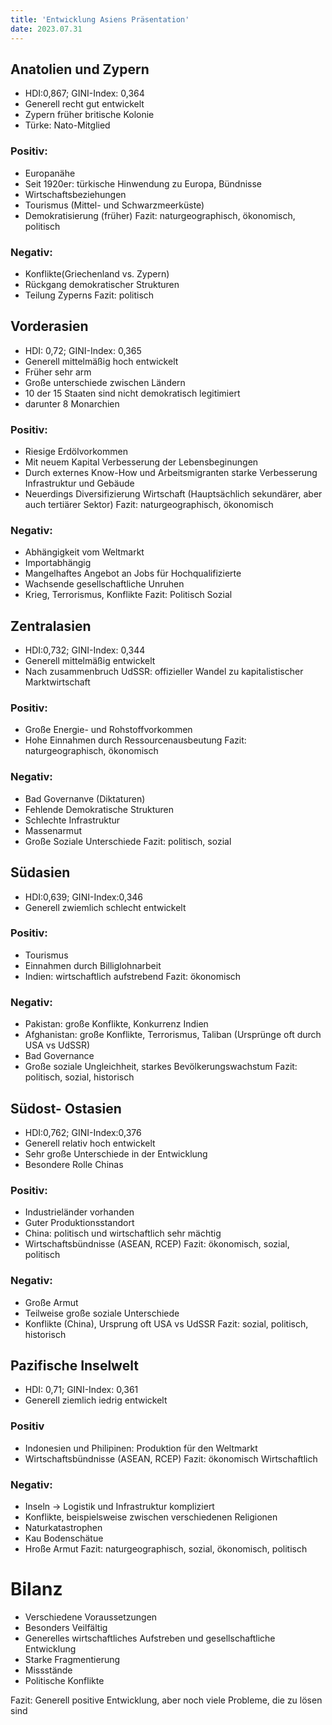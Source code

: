 ```yaml
---
title: 'Entwicklung Asiens Präsentation'
date: 2023.07.31
---
```

## Anatolien und Zypern

- HDI:0,867; GINI-Index: 0,364
- Generell recht gut entwickelt
- Zypern früher britische Kolonie
- Türke: Nato-Mitglied

### Positiv:
- Europanähe
- Seit 1920er: türkische Hinwendung zu Europa, Bündnisse
- Wirtschaftsbeziehungen
- Tourismus (Mittel- und Schwarzmeerküste)
- Demokratisierung (früher)
Fazit: naturgeographisch, ökonomisch, politisch

### Negativ:
- Konflikte(Griechenland vs. Zypern)
- Rückgang demokratischer Strukturen
- Teilung Zyperns
Fazit: politisch

## Vorderasien
- HDI: 0,72; GINI-Index: 0,365
- Generell mittelmäßig hoch entwickelt
- Früher sehr arm
- Große unterschiede zwischen Ländern
- 10 der 15 Staaten sind nicht demokratisch legitimiert
- darunter 8 Monarchien

### Positiv:
- Riesige Erdölvorkommen
- Mit neuem Kapital Verbesserung der Lebensbeginungen
- Durch externes Know-How und Arbeitsmigranten starke Verbesserung Infrastruktur und Gebäude
- Neuerdings Diversifizierung Wirtschaft (Hauptsächlich sekundärer, aber auch tertiärer Sektor)
Fazit: naturgeographisch, ökonomisch

### Negativ:
- Abhängigkeit vom Weltmarkt
- Importabhängig
- Mangelhaftes Angebot an Jobs für Hochqualifizierte
- Wachsende gesellschaftliche Unruhen
- Krieg, Terrorismus, Konflikte
Fazit: Politisch Sozial

## Zentralasien
- HDI:0,732; GINI-Index: 0,344
- Generell mittelmäßig entwickelt
- Nach zusammenbruch UdSSR: offizieller Wandel zu kapitalistischer Marktwirtschaft

### Positiv:
- Große Energie- und Rohstoffvorkommen
- Hohe Einnahmen durch Ressourcenausbeutung
Fazit: naturgeographisch, ökonomisch

### Negativ:
- Bad Governanve (Diktaturen)
- Fehlende Demokratische Strukturen
- Schlechte Infrastruktur
- Massenarmut
- Große Soziale Unterschiede
Fazit: politisch, sozial

## Südasien
- HDI:0,639; GINI-Index:0,346
- Generell zwiemlich schlecht entwickelt

### Positiv:
- Tourismus
- Einnahmen durch Billiglohnarbeit
- Indien: wirtschaftlich aufstrebend
Fazit: ökonomisch

### Negativ:
- Pakistan: große Konflikte, Konkurrenz Indien
- Afghanistan: große Konflikte, Terrorismus, Taliban (Ursprünge oft durch USA vs UdSSR)
- Bad Governance
- Große soziale Ungleichheit, starkes Bevölkerungswachstum
Fazit: politisch, sozial, historisch

## Südost- Ostasien
- HDI:0,762; GINI-Index:0,376
- Generell relativ hoch entwickelt
- Sehr große Unterschiede in der Entwicklung
- Besondere Rolle Chinas

### Positiv:
- Industrieländer vorhanden
- Guter Produktionsstandort
- China: politisch und wirtschaftlich sehr mächtig
- Wirtschaftsbündnisse (ASEAN, RCEP)
Fazit: ökonomisch, sozial, politisch

### Negativ:
- Große Armut
- Teilweise große soziale Unterschiede
- Konflikte (China), Ursprung oft USA vs UdSSR
Fazit: sozial, politisch, historisch

## Pazifische Inselwelt
- HDI: 0,71; GINI-Index: 0,361
- Generell ziemlich iedrig entwickelt

### Positiv
- Indonesien und Philipinen: Produktion für den Weltmarkt
- Wirtschaftsbündnisse (ASEAN, RCEP)
Fazit: ökonomisch Wirtschaftlich

### Negativ:
- Inseln -> Logistik und Infrastruktur kompliziert
- Konflikte, beispielsweise zwischen verschiedenen Religionen
- Naturkatastrophen
- Kau Bodenschätue
- Hroße Armut
Fazit: naturgeographisch, sozial, ökonomisch, politisch

# Bilanz
- Verschiedene Voraussetzungen
- Besonders Veilfältig
- Generelles wirtschaftliches Aufstreben und gesellschaftliche Entwicklung
- Starke Fragmentierung
- Missstände
- Politische Konflikte

Fazit: Generell positive Entwicklung, aber noch viele Probleme, die zu lösen sind